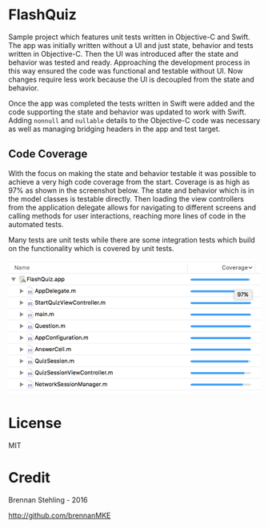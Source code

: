 # FlashQuiz

Sample project which features unit tests written in Objective-C and Swift. The app was initially written without a UI and just state, behavior and tests written in Objective-C. Then the UI was introduced after the state and behavior was tested and ready. Approaching the development process in this way ensured the code was functional and testable without UI. Now changes require less work because the UI is decoupled from the state and behavior.

Once the app was completed the tests written in Swift were added and the code supporting the state and behavior was updated to work with Swift. Adding `nonnull` and `nullable` details to the Objective-C code was necessary as well as managing bridging headers in the app and test target.

## Code Coverage

With the focus on making the state and behavior testable it was possible to achieve a very high code coverage from the start. Coverage is as high as 97% as shown in the screenshot below. The state and behavior which is in the model classes is testable directly. Then loading the view controllers from the application delegate allows for navigating to different screens and calling methods for user interactions, reaching more lines of code in the automated tests.

Many tests are unit tests while there are some integration tests which build on the functionality which is covered by unit tests.

![](Coverage.png)

# License

MIT

# Credit

Brennan Stehling - 2016

http://github.com/brennanMKE
